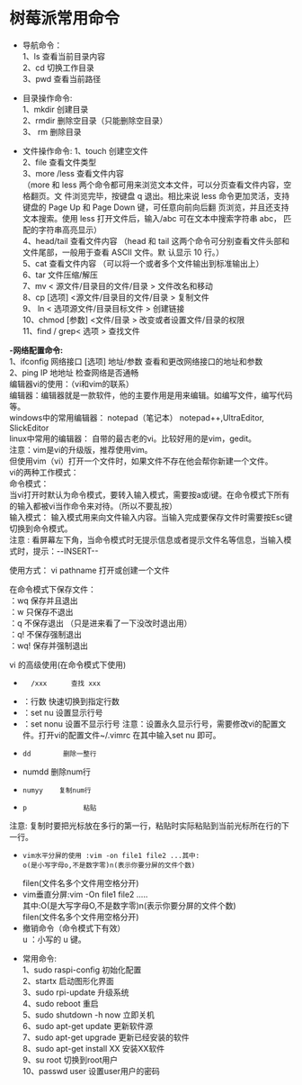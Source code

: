 # 树莓派常用命令
 
- 导航命令：  
 1、ls   查看当前目录内容  
 2、cd   <name>   切换工作目录   
 3、pwd  查看当前路径  
- 目录操作命令:    
1、mkdir   <name>   创建目录  
2、rmdir  <name> 删除空目录（只能删除空目录）  
3、 rm  <name>   删除目录  

- 文件操作命令:
1、touch   <name>    创建空文件  
2、file  <filename>      查看文件类型  
3、more /less  <name>   查看文件内容    
 （more 和 less 两个命令都可用来浏览文本文件，可以分页查看文件内容，空格翻页。文 件浏览完毕，按键盘 q 退出。相比来说 less 命令更加灵活，支持键盘的 Page Up 和 Page Down 键，可任意向前向后翻 页浏览，并且还支持文本搜索。使用 less 打开文件后，输入/abc 可在文本中搜索字符串 abc， 匹配的字符串高亮显示）    
4、head/tail    <name>  查看文件内容 （head 和 tail 这两个命令可分别查看文件头部和文件尾部，一般用于查看 ASCII 文件。默 认显示 10 行。）  
5、cat      <name>      查看文件内容 （可以将一个或者多个文件输出到标准输出上）    
6、tar      <name>     文件压缩/解压    
7、mv       < 源文件/目录目的文件/目录 >      文件改名和移动     
8、cp       [选项] <源文件/目录目的文件/目录 > 复制文件    
9、 ln      < 选项源文件/目录目标文件 >        创建链接    
10、chmod [参数] <文件/目录  >                改变或者设置文件/目录的权限     
11、find   <name> /  grep<  选项   >                   查找文件    

**-网络配置命令:**  
 1、ifconfig   网络接口 [选项] 地址/参数     查看和更改网络接口的地址和参数     
 2、ping              IP 地地址                       检查网络是否通畅     
编辑器vi的使用：（vi和vim的联系）  
编辑器：编辑器就是一款软件，他的主要作用是用来编辑。如编写文件，编写代码等。  
windows中的常用编辑器： notepad（笔记本） notepad++,UltraEditor, SlickEditor  
linux中常用的编辑器：  自带的最古老的vi。比较好用的是vim，gedit。  
注意：vim是vi的升级版，推荐使用vim。   
 但使用vim（vi）打开一个文件时，如果文件不存在他会帮你新建一个文件。  
  vi的两种工作模式：  
  命令模式：  
  当vi打开时默认为命令模式，要转入输入模式，需要按a或i键。在命令模式下所有的输入都被vi当作命令来对待。（所以不要乱按）  
  输入模式： 输入模式用来向文件输入内容。当输入完成要保存文件时需要按Esc键切换到命令模式。  
注意 :  看屏幕左下角，当命令模式时无提示信息或者提示文件名等信息，当输入模式时，提示：--INSERT--   

  使用方式：  vi  pathname     打开或创建一个文件  

在命令模式下保存文件：   
        ：wq      保存并且退出   
        ：w         只保存不退出  
         ：q         不保存退出  （只是进来看了一下没改时退出用）  
         ：q!         不保存强制退出  
         ：wq!      保存并强制退出  

vi  的高级使用(在命令模式下使用)
*       /xxx      查找 xxx 
*  ：行数   快速切换到指定行数
*  ：set nu  设置显示行号
*   ：set nonu  设置不显示行号
注意：设置永久显示行号，需要修改vi的配置文件。打开vi的配置文件~/.vimrc 在其中输入set nu 即可。
*     dd        删除一整行  
*    numdd    删除num行  
*     numyy    复制num行  
*     p              粘贴  
 注意:    复制时要把光标放在多行的第一行，粘贴时实际粘贴到当前光标所在行的下一行。  

*     vim水平分屏的使用 :vim -on file1 file2 ...其中:  
      o(是小写字母o,不是数字零)n(表示你要分屏的文件个数)  
     filen(文件名多个文件用空格分开)   
*  vim垂直分屏:vim -On file1 file2 .....    
 其中:O(是大写字母O,不是数字零)n(表示你要分屏的文件个数)      
       filen(文件名多个文件用空格分开)
*  撤销命令（命令模式下有效）  
u ：小写的 u 键。   
-  常用命令:  
  1、sudo raspi-config  初始化配置   
  2、startx 启动图形化界面   
  3、sudo rpi-update 升级系统   
  4、sudo reboot 重启  
  5、sudo shutdown -h now 立即关机  
  6、sudo apt-get update   更新软件源  
  7、sudo apt-get upgrade  更新已经安装的软件  
  8、sudo apt-get install XX  安装XX软件  
  9、su root 切换到root用户  
 10、passwd user  设置user用户的密码  
 





